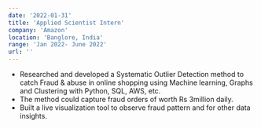 ```yaml
---
date: '2022-01-31'
title: 'Applied Scientist Intern'
company: 'Amazon'
location: 'Banglore, India'
range: 'Jan 2022- June 2022'
url: ''
---
```


- Researched and developed a Systematic Outlier Detection method to catch Fraud & abuse in online shopping
using Machine learning, Graphs and Clustering with Python, SQL, AWS, etc.
- The method could capture fraud orders of worth Rs 3million daily.
- Built a live visualization tool to observe fraud pattern and for other data insights.
